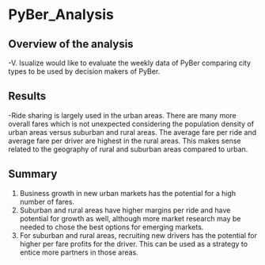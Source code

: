 # PyBer_Analysis

## Overview of the analysis
-V. Isualize would like to evaluate the weekly data of PyBer comparing city types to be used by decision makers of PyBer.

## Results
-Ride sharing is largely used in the urban areas. There are many more overall fares which is not unexpected considering the population density of urban areas versus suburban and rural areas. The average fare per ride and average fare per driver are highest in the rural areas. This makes sense related to the geography of rural and suburban areas compared to urban. 

## Summary
1. Business growth in new urban markets has the potential for a high number of fares.
2. Suburban and rural areas have higher margins per ride and have potential for growth as well, although more market research may be needed to chose the best options for emerging markets.
3. For suburban and rural areas, recruiting new drivers has the potential for higher per fare profits for the driver. This can be used as a strategy to entice more partners in those areas.